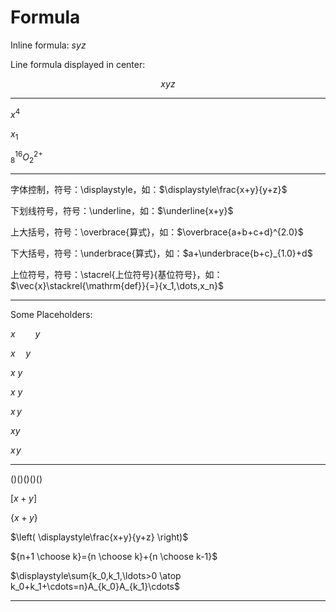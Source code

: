 # Formula

Inline formula: $syz$

Line formula displayed in center:

$$ xyz $$

---

$x^4$

$x_1$

$^{16}_{8}O^{2+}_{2}$

---


字体控制，符号：\displaystyle，如：$\displaystyle\frac{x+y}{y+z}$

下划线符号，符号：\underline，如：$\underline{x+y}$

上大括号，符号：\overbrace{算式}，如：$\overbrace{a+b+c+d}^{2.0}$

下大括号，符号：\underbrace{算式}，如：$a+\underbrace{b+c}_{1.0}+d$

上位符号，符号：\stacrel{上位符号}{基位符号}，如：$\vec{x}\stackrel{\mathrm{def}}{=}{x_1,\dots,x_n}$

---
Some Placeholders:

$x \qquad y$

$x \quad y$

$x \ y$

$x \: y$

$x \, y$

$xy$

$x\!y$

---

$() \big(\big) \Big(\Big) \bigg(\bigg) \Bigg(\Bigg)$

$[x+y]$

$\{x+y\}$

$\left( \displaystyle\frac{x+y}{y+z} \right)$

${n+1 \choose k}={n \choose k}+{n \choose k-1}$

$\displaystyle\sum{k_0,k_1,\ldots>0 \atop k_0+k_1+\cdots=n}A_{k_0}A_{k_1}\cdots$

---

